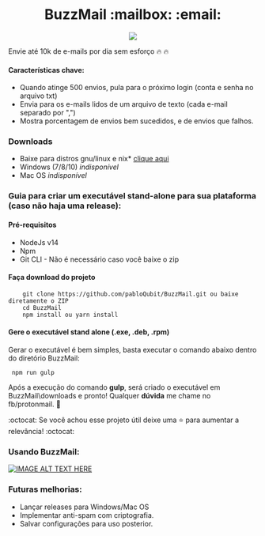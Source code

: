 <h1 align="center">BuzzMail :mailbox: :email:</h1>
	
<p align="center">
  <img src="https://github.com/pabloskubert/BuzzMail/blob/main/tela_inicial.png?raw=true">
</p>

Envie até 10k de e-mails por dia sem esforço :fire:	:fire:
#### Características chave:

  - Quando atinge 500 envios, pula para o próximo login (conta e senha no arquivo txt)
  - Envia para os e-mails lidos de um arquivo de texto (cada e-mail separado por ",")
  - Mostra porcentagem de envios bem sucedidos, e de envios que falhos.

### Downloads
  - Baixe para distros gnu/linux e nix* [clique aqui](https://github.com/pabloskubert/BuzzMail/releases/tag/1.0.4) 
  - Windows (7/8/10) *indisponível*
  - Mac OS *indisponível*

### Guia para criar um executável stand-alone para sua plataforma (caso não haja uma release):

#### Pré-requisitos
- NodeJs v14
- Npm
- Git CLI - Não é necessário caso você baixe o zip

#### Faça download do projeto
```
    git clone https://github.com/pabloQubit/BuzzMail.git ou baixe diretamente o ZIP
    cd BuzzMail
    npm install ou yarn install
```

#### Gere o executável stand alone (.exe, .deb, .rpm) 
Gerar o executável é bem simples, basta executar o comando abaixo dentro do diretório BuzzMail:
 ```
  npm run gulp
 ```

 Após a execução do comando __gulp__, será criado o executável em BuzzMail\downloads e pronto! 
 Qualquer __dúvida__ me chame no fb/protonmail. :incoming_envelope:
 
 :octocat: Se você achou esse projeto útil deixe uma :star: para aumentar a relevância! :octocat:

### Usando BuzzMail: 
[![IMAGE ALT TEXT HERE](https://img.youtube.com/vi/Ohi7QkxnWpY/0.jpg)](https://www.youtube.com/watch?v=Ohi7QkxnWpY)

 ### Futuras melhorias: 
 - Lançar releases para Windows/Mac OS
 - Implementar anti-spam com criptografia. 
 - Salvar configurações para uso posterior.
 
